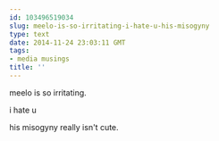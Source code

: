 ```yaml
---
id: 103496519034
slug: meelo-is-so-irritating-i-hate-u-his-misogyny
type: text
date: 2014-11-24 23:03:11 GMT
tags:
- media musings
title: ''
---
```

meelo is so irritating. 

i hate u

his misogyny really isn't cute. 